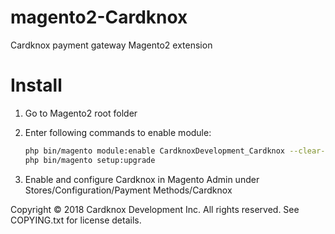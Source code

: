 magento2-Cardknox
======================

Cardknox payment gateway Magento2 extension


Install
=======

1. Go to Magento2 root folder

3. Enter following commands to enable module:

    ```bash
    php bin/magento module:enable CardknoxDevelopment_Cardknox --clear-static-content
    php bin/magento setup:upgrade
    ```
4. Enable and configure Cardknox in Magento Admin under Stores/Configuration/Payment Methods/Cardknox

Copyright © 2018 Cardknox Development Inc. All rights reserved.
See COPYING.txt for license details.